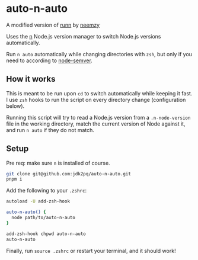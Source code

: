 # auto-n-auto

A modified version of [runn](https://github.com/neemzy/runn) by [neemzy](https://github.com/neemzy)

Uses the [n](https://github.com/tj/n) Node.js version manager to switch Node.js versions automatically.

Run `n auto` automatically while changing directories with `zsh`, but only if you need to according to [node-semver](https://github.com/npm/node-semver).

## How it works

This is meant to be run upon `cd` to switch automatically while keeping it fast. I use `zsh` hooks to run the script on every directory change (configuration below).

Running this script will try to read a Node.js version from a `.n-node-version` file in the working directory, match the current version of Node against it, and run `n auto` if they do not match.

## Setup

Pre req: make sure `n` is installed of course.

```sh
git clone git@github.com:jdk2pq/auto-n-auto.git
pnpm i
```

Add the following to your `.zshrc`:

```sh
autoload -U add-zsh-hook

auto-n-auto() {
  node path/to/auto-n-auto
}

add-zsh-hook chpwd auto-n-auto
auto-n-auto
```
Finally, run `source .zshrc` or restart your terminal, and it should work!